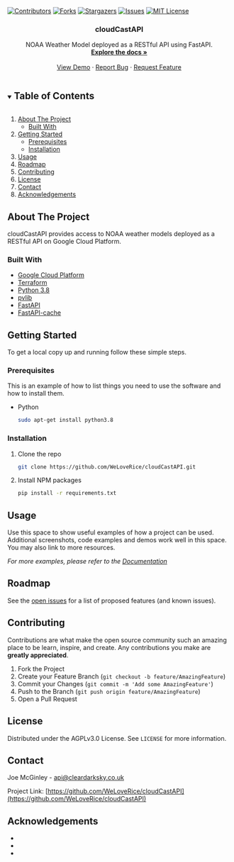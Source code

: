 [![Contributors][contributors-shield]][contributors-url]
[![Forks][forks-shield]][forks-url]
[![Stargazers][stars-shield]][stars-url]
[![Issues][issues-shield]][issues-url]
[![MIT License][license-shield]][license-url]

<!-- PROJECT LOGO 
<br />
<p align="center">
  <a href="https://github.com/WeLoveRice/cloudCastAPI">
    <img src="images/logo.png" alt="Logo" width="80" height="80">
  </a>
  -->

  <h3 align="center">cloudCastAPI</h3>

  <p align="center">
    NOAA Weather Model deployed as a RESTful API using FastAPI.
    <br />
    <a href="https://github.com/WeLoveRice/cloudCastAPI"><strong>Explore the docs »</strong></a>
    <br />
    <br />
    <a href="https://github.com/WeLoveRice/cloudCastAPI">View Demo</a>
    ·
    <a href="https://github.com/WeLoveRice/cloudCastAPI/issues">Report Bug</a>
    ·
    <a href="https://github.com/WeLoveRice/cloudCastAPI/issues">Request Feature</a>
  </p>
</p>



<!-- TABLE OF CONTENTS -->
<details open="open">
  <summary><h2 style="display: inline-block">Table of Contents</h2></summary>
  <ol>
    <li>
      <a href="#about-the-project">About The Project</a>
      <ul>
        <li><a href="#built-with">Built With</a></li>
      </ul>
    </li>
    <li>
      <a href="#getting-started">Getting Started</a>
      <ul>
        <li><a href="#prerequisites">Prerequisites</a></li>
        <li><a href="#installation">Installation</a></li>
      </ul>
    </li>
    <li><a href="#usage">Usage</a></li>
    <li><a href="#roadmap">Roadmap</a></li>
    <li><a href="#contributing">Contributing</a></li>
    <li><a href="#license">License</a></li>
    <li><a href="#contact">Contact</a></li>
    <li><a href="#acknowledgements">Acknowledgements</a></li>
  </ol>
</details>



<!-- ABOUT THE PROJECT -->
## About The Project
<!--
[![Product Name Screen Shot][product-screenshot]](https://example.com)
-->
cloudCastAPI provides access to NOAA weather models deployed as a RESTful API on Google Cloud Platform.


### Built With
* [Google Cloud Platform](https://cloud.google.com/)
* [Terraform](https://registry.terraform.io/providers/hashicorp/google/latest/docs/guides/getting_started)
* [Python 3.8](https://www.python.org/downloads/)
* [pvlib](https://github.com/pvlib/pvlib-python)
* [FastAPI](https://github.com/tiangolo/fastapi)
* [FastAPI-cache](https://github.com/long2ice/fastapi-cache)



<!-- GETTING STARTED -->
## Getting Started

To get a local copy up and running follow these simple steps.

### Prerequisites

This is an example of how to list things you need to use the software and how to install them.
* Python
  ```sh
  sudo apt-get install python3.8
  ```

### Installation

1. Clone the repo
   ```sh
   git clone https://github.com/WeLoveRice/cloudCastAPI.git
   ```
2. Install NPM packages
   ```sh
   pip install -r requirements.txt
   ```



<!-- USAGE EXAMPLES -->
## Usage

Use this space to show useful examples of how a project can be used. Additional screenshots, code examples and demos work well in this space. You may also link to more resources.

_For more examples, please refer to the [Documentation](https://example.com)_



<!-- ROADMAP -->
## Roadmap

See the [open issues](https://github.com/WeLoveRice/cloudCastAPI/issues) for a list of proposed features (and known issues).



<!-- CONTRIBUTING -->
## Contributing

Contributions are what make the open source community such an amazing place to be learn, inspire, and create. Any contributions you make are **greatly appreciated**.

1. Fork the Project
2. Create your Feature Branch (`git checkout -b feature/AmazingFeature`)
3. Commit your Changes (`git commit -m 'Add some AmazingFeature'`)
4. Push to the Branch (`git push origin feature/AmazingFeature`)
5. Open a Pull Request



<!-- LICENSE -->
## License

Distributed under the AGPLv3.0 License. See `LICENSE` for more information.



<!-- CONTACT -->
## Contact

Joe McGinley - api@cleardarksky.co.uk

Project Link: [https://github.com/WeLoveRice/cloudCastAPI](https://github.com/WeLoveRice/cloudCastAPI)



<!-- ACKNOWLEDGEMENTS -->
## Acknowledgements

* []()
* []()
* []()





<!-- MARKDOWN LINKS & IMAGES -->
<!-- https://www.markdownguide.org/basic-syntax/#reference-style-links -->
[contributors-shield]: https://img.shields.io/github/contributors/WeLoveRice/repo.svg?style=for-the-badge
[contributors-url]: https://github.com/WeLoveRice/repo/graphs/contributors
[forks-shield]: https://img.shields.io/github/forks/WeLoveRice/repo.svg?style=for-the-badge
[forks-url]: https://github.com/WeLoveRice/repo/network/members
[stars-shield]: https://img.shields.io/github/stars/WeLoveRice/repo.svg?style=for-the-badge
[stars-url]: https://github.com/WeLoveRice/repo/stargazers
[issues-shield]: https://img.shields.io/github/issues/WeLoveRice/repo.svg?style=for-the-badge
[issues-url]: https://github.com/WeLoveRice/repo/issues
[license-shield]: https://img.shields.io/github/license/WeLoveRice/repo.svg?style=for-the-badge
[license-url]: https://github.com/WeLoveRice/repo/blob/master/LICENSE.txt
[linkedin-shield]: https://img.shields.io/badge/-LinkedIn-black.svg?style=for-the-badge&logo=linkedin&colorB=555
[linkedin-url]: https://linkedin.com/in/WeLoveRice
